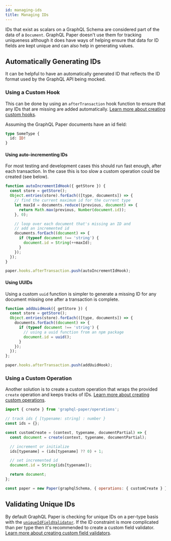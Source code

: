```yaml
---
id: managing-ids
title: Managing IDs
---
```


IDs that exist as scalars on a GraphQL Schema are considered part of the data of a `Document`. GraphQL Paper doesn't use them for tracking uniqueness although it does have ways of helping ensure that data for ID fields are kept unique and can also help in generating values.

## Automatically Generating IDs

It can be helpful to have an automatically generated ID that reflects the ID format used by the GraphQL API being mocked.

### Using a Custom Hook
This can be done by using an `afterTransaction` hook function to ensure that any IDs that are missing are added automatically. [Learn more about creating custom hooks](/docs/paper/hooks).

Assuming the GraphQL Paper documents have an id field:

```graphql
type SomeType {
  id: ID!
}
```

#### Using auto-incrementing IDs

For most testing and development cases this should run fast enough, after each transaction. In the case this is too slow a custom operation could be created (see below).

```js
function autoIncrementIdHook({ getStore }) {
  const store = getStore();
  Object.entries(store).forEach(([type, documents]) => {
    // find the current maximum id for the current type
    let maxId = documents.reduce((previous, document) => {
      return Math.max(previous, Number(document.id));
    }, 0);

    // loop over each document that's missing an ID and
    // add an incremented id
    documents.forEach((document) => {
      if (typeof document !== 'string') {
        document.id = String(++maxId);
      }
    });
  });
}

paper.hooks.afterTransaction.push(autoIncrementIdHook);
```

#### Using UUIDs

Using a custom `uuid` function is simpler to generate a missing ID for any document missing one after a transaction is complete.

```js
function addUuidHook({ getStore }) {
  const store = getStore();
  Object.entries(store).forEach(([type, documents]) => {
    documents.forEach((document) => {
      if (typeof document !== 'string') {
        // using a uuid function from an npm package
        document.id = uuid();
      }
    });
  });
};

paper.hooks.afterTransaction.push(addUuidHook);
```

### Using a Custom Operation

Another solution is to create a custom operation that wraps the provided `create` operation and keeps tracks of IDs. [Learn more about creating custom operations](/docs/paper/operations#creating-custom-operations).

```js
import { create } from 'graphql-paper/operations';

// track ids { [typename: string] : number }
const ids = {};

const customCreate = (context, typename, documentPartial) => {
  const document = create(context, typename, documentPartial);

  // increment or initialize
  ids[typename] = (ids[typename] ?? 0) + 1;

  // set incremented id
  document.id = String(ids[typename]);

  return document;
};

const paper = new Paper(graphqlSchema, { operations: { customCreate } });
```

## Validating Unique IDs

By default GraphQL Paper is checking for unique IDs on a per-type basis with the [`uniqueIdFieldValidator`](/docs/paper/validations#uniqueidfieldvalidator). If the ID constraint is more complicated than per type then it's recommended to create a custom field validator. [Learn more about creating custom field validators](/docs/paper/validations#creating-custom-field-validators).
